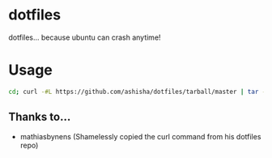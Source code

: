 dotfiles
========

dotfiles... because ubuntu can crash anytime!

Usage
=====
```bash
cd; curl -#L https://github.com/ashisha/dotfiles/tarball/master | tar -xzv --strip-components 1 --exclude={README.md}
```
## Thanks to…
* mathiasbynens (Shamelessly copied the curl command from his dotfiles repo)

